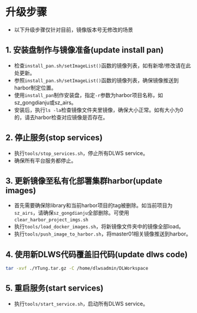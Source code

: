 # 升级步骤

* 以下升级步骤仅针对目前，镜像版本号无修改的场景

## 1. 安装盘制作与镜像准备(update install pan)
* 检查`install_pan.sh/setImageList()`函数的镜像列表，如有新增/修改请在此处更新。
* 参照`install_pan.sh/setImageList()`函数的镜像列表，确保镜像推送到harbor制定位置。
* 使用`install_pan`制作安装盘，指定`-r`参数为harbor项目名称，如sz_gongdianju或sz_airs。
* 安装后，执行`ls -la`检查镜像文件夹里镜像，确保大小正常。如有大小为0的，请去harbor检查对应镜像是否存在。

## 2. 停止服务(stop services)
* 执行`tools/stop_services.sh`，停止所有DLWS service。
* 确保所有平台服务都停止。

## 3. 更新镜像至私有化部署集群harbor(update images)
* 首先需要确保除library和当前harbor项目的tag被删除。如当前项目为`sz_airs`，请确保`sz_gongdianju`全部删除。可使用`clear_harbor_project_imgs.sh`
* 执行`tools/load_docker_images.sh`，将新镜像文件夹中的镜像全部load。
* 执行`tools/push_image_to_harbor.sh`，将master01相关镜像推送到harbor。

## 4. 使用新DLWS代码覆盖旧代码(update dlws code)
```sh
tar -xvf ./YTung.tar.gz -C /home/dlwsadmin/DLWorkspace
```

## 5. 重启服务(start services)
* 执行`tools/start_service.sh`，启动所有DLWS service。
